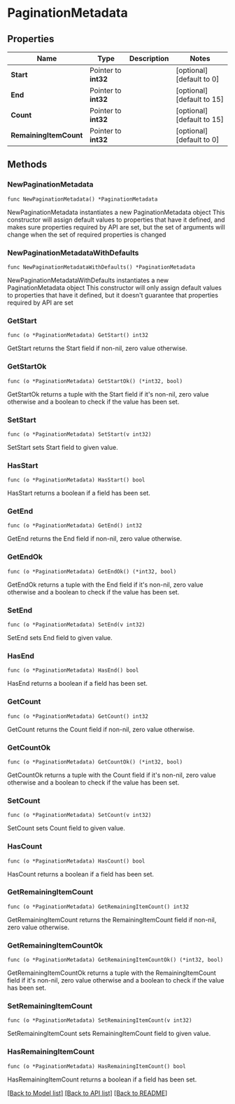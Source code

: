 # PaginationMetadata

## Properties

Name | Type | Description | Notes
------------ | ------------- | ------------- | -------------
**Start** | Pointer to **int32** |  | [optional] [default to 0]
**End** | Pointer to **int32** |  | [optional] [default to 15]
**Count** | Pointer to **int32** |  | [optional] [default to 15]
**RemainingItemCount** | Pointer to **int32** |  | [optional] [default to 0]

## Methods

### NewPaginationMetadata

`func NewPaginationMetadata() *PaginationMetadata`

NewPaginationMetadata instantiates a new PaginationMetadata object
This constructor will assign default values to properties that have it defined,
and makes sure properties required by API are set, but the set of arguments
will change when the set of required properties is changed

### NewPaginationMetadataWithDefaults

`func NewPaginationMetadataWithDefaults() *PaginationMetadata`

NewPaginationMetadataWithDefaults instantiates a new PaginationMetadata object
This constructor will only assign default values to properties that have it defined,
but it doesn't guarantee that properties required by API are set

### GetStart

`func (o *PaginationMetadata) GetStart() int32`

GetStart returns the Start field if non-nil, zero value otherwise.

### GetStartOk

`func (o *PaginationMetadata) GetStartOk() (*int32, bool)`

GetStartOk returns a tuple with the Start field if it's non-nil, zero value otherwise
and a boolean to check if the value has been set.

### SetStart

`func (o *PaginationMetadata) SetStart(v int32)`

SetStart sets Start field to given value.

### HasStart

`func (o *PaginationMetadata) HasStart() bool`

HasStart returns a boolean if a field has been set.

### GetEnd

`func (o *PaginationMetadata) GetEnd() int32`

GetEnd returns the End field if non-nil, zero value otherwise.

### GetEndOk

`func (o *PaginationMetadata) GetEndOk() (*int32, bool)`

GetEndOk returns a tuple with the End field if it's non-nil, zero value otherwise
and a boolean to check if the value has been set.

### SetEnd

`func (o *PaginationMetadata) SetEnd(v int32)`

SetEnd sets End field to given value.

### HasEnd

`func (o *PaginationMetadata) HasEnd() bool`

HasEnd returns a boolean if a field has been set.

### GetCount

`func (o *PaginationMetadata) GetCount() int32`

GetCount returns the Count field if non-nil, zero value otherwise.

### GetCountOk

`func (o *PaginationMetadata) GetCountOk() (*int32, bool)`

GetCountOk returns a tuple with the Count field if it's non-nil, zero value otherwise
and a boolean to check if the value has been set.

### SetCount

`func (o *PaginationMetadata) SetCount(v int32)`

SetCount sets Count field to given value.

### HasCount

`func (o *PaginationMetadata) HasCount() bool`

HasCount returns a boolean if a field has been set.

### GetRemainingItemCount

`func (o *PaginationMetadata) GetRemainingItemCount() int32`

GetRemainingItemCount returns the RemainingItemCount field if non-nil, zero value otherwise.

### GetRemainingItemCountOk

`func (o *PaginationMetadata) GetRemainingItemCountOk() (*int32, bool)`

GetRemainingItemCountOk returns a tuple with the RemainingItemCount field if it's non-nil, zero value otherwise
and a boolean to check if the value has been set.

### SetRemainingItemCount

`func (o *PaginationMetadata) SetRemainingItemCount(v int32)`

SetRemainingItemCount sets RemainingItemCount field to given value.

### HasRemainingItemCount

`func (o *PaginationMetadata) HasRemainingItemCount() bool`

HasRemainingItemCount returns a boolean if a field has been set.


[[Back to Model list]](../README.md#documentation-for-models) [[Back to API list]](../README.md#documentation-for-api-endpoints) [[Back to README]](../README.md)



